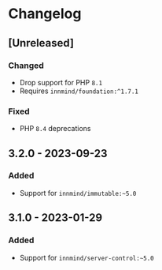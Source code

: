 # Changelog

## [Unreleased]

### Changed

- Drop support for PHP `8.1`
- Requires `innmind/foundation:^1.7.1`

### Fixed

- PHP `8.4` deprecations

## 3.2.0 - 2023-09-23

### Added

- Support for `innmind/immutable:~5.0`

## 3.1.0 - 2023-01-29

### Added

- Support for `innmind/server-control:~5.0`
